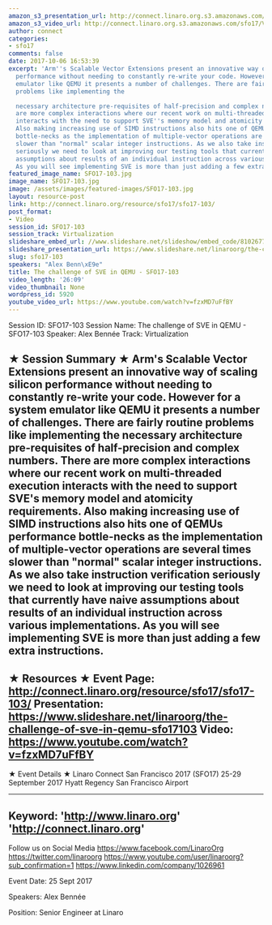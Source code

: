 ```yaml
---
amazon_s3_presentation_url: http://connect.linaro.org.s3.amazonaws.com/sfo17/Presentations/SFO17-103%20The%20Challenge%20of%20SVE%20on%20QEMU.pdf
amazon_s3_video_url: http://connect.linaro.org.s3.amazonaws.com/sfo17/Videos/SFO17-103%20The%20challenge%20of%20SVE%20in%20QEMU.mp4
author: connect
categories:
- sfo17
comments: false
date: 2017-10-06 16:53:39
excerpt: 'Arm''s Scalable Vector Extensions present an innovative way of scaling silicon
  performance without needing to constantly re-write your code. However for a system
  emulator like QEMU it presents a number of challenges. There are fairly routine
  problems like implementing the

  necessary architecture pre-requisites of half-precision and complex numbers. There
  are more complex interactions where our recent work on multi-threaded execution
  interacts with the need to support SVE''s memory model and atomicity requirements.
  Also making increasing use of SIMD instructions also hits one of QEMUs performance
  bottle-necks as the implementation of multiple-vector operations are several times
  slower than "normal" scalar integer instructions. As we also take instruction verification
  seriously we need to look at improving our testing tools that currently have naive
  assumptions about results of an individual instruction across various implementations.
  As you will see implementing SVE is more than just adding a few extra instructions.'
featured_image_name: SFO17-103.jpg
image_name: SFO17-103.jpg
image: /assets/images/featured-images/SFO17-103.jpg
layout: resource-post
link: http://connect.linaro.org/resource/sfo17/sfo17-103/
post_format:
- Video
session_id: SFO17-103
session_track: Virtualization
slideshare_embed_url: //www.slideshare.net/slideshow/embed_code/81026772
slideshare_presentation_url: https://www.slideshare.net/linaroorg/the-challenge-of-sve-in-qemu-sfo17103-81026772
slug: sfo17-103
speakers: "Alex Benn\xE9e"
title: The challenge of SVE in QEMU - SFO17-103
video_length: '26:09'
video_thumbnail: None
wordpress_id: 5920
youtube_video_url: https://www.youtube.com/watch?v=fzxMD7uFfBY
---
```


Session ID: SFO17-103
Session Name: The challenge of SVE in QEMU - SFO17-103
Speaker: Alex Bennée
Track: Virtualization

★ Session Summary ★
Arm's Scalable Vector Extensions present an innovative way of scaling silicon performance without needing to constantly re-write your code. However for a system emulator like QEMU it presents a number of challenges. There are fairly routine problems like implementing the
necessary architecture pre-requisites of half-precision and complex numbers. There are more complex interactions where our recent work on multi-threaded execution interacts with the need to support SVE's memory model and atomicity requirements. Also making increasing use of SIMD instructions also hits one of QEMUs performance bottle-necks as the implementation of multiple-vector operations are several times slower than "normal" scalar integer instructions. As we also take instruction verification seriously we need to look at improving our testing tools that currently have naive assumptions about results of an individual instruction across various implementations. As you will see implementing SVE is more than just adding a few extra instructions.
---------------------------------------------------
★ Resources ★
Event Page: http://connect.linaro.org/resource/sfo17/sfo17-103/
Presentation: https://www.slideshare.net/linaroorg/the-challenge-of-sve-in-qemu-sfo17103
Video: https://www.youtube.com/watch?v=fzxMD7uFfBY
---------------------------------------------------

★ Event Details ★
Linaro Connect San Francisco 2017 (SFO17)
25-29 September 2017
Hyatt Regency San Francisco Airport

---------------------------------------------------
Keyword:
'http://www.linaro.org'
'http://connect.linaro.org'
---------------------------------------------------
Follow us on Social Media
https://www.facebook.com/LinaroOrg
https://twitter.com/linaroorg
https://www.youtube.com/user/linaroorg?sub_confirmation=1
https://www.linkedin.com/company/1026961

Event Date: 25 Sept 2017

Speakers: Alex Bennée

Position: Senior Engineer at Linaro
